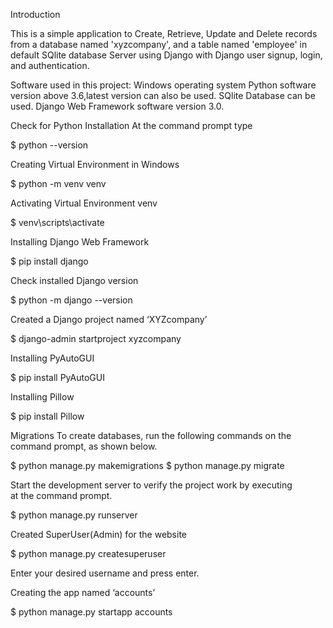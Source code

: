 Introduction 


This is a simple application to Create, Retrieve, Update and Delete records from a database named 'xyzcompany', and a table named 'employee' in default SQlite database Server using Django with Django user signup, login, and authentication.

Software used in this project:
Windows operating system
Python software version above 3.6,latest version can also be used.
SQlite Database can be used.
Django Web Framework software version 3.0.

Check for Python Installation
 At the command prompt type 

$ python --version

 
Creating Virtual Environment in Windows

$ python -m venv venv
 

 
Activating Virtual Environment venv
 
$ venv\scripts\activate 
 

Installing Django Web Framework 
 
$ pip install django

Check installed Django version

$ python -m django --version

Created a Django project named ‘XYZcompany’

$ django-admin startproject xyzcompany

 
Installing PyAutoGUI

$ pip install PyAutoGUI

Installing Pillow

$ pip install Pillow

Migrations
 To create databases, run the following commands on the command prompt, as shown below.
 
$ python manage.py makemigrations
$ python manage.py migrate



Start the development server to verify the project work by executing  
at the command prompt.

$ python manage.py runserver


Created SuperUser(Admin) for the website
 
$ python manage.py createsuperuser 
 
Enter your desired username and press enter.
 
Creating the app named ‘accounts’ 
  
$ python manage.py startapp accounts 
 
 



